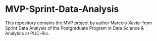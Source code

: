 # MVP-Sprint-Data-Analysis

This repository contains the MVP project by author Marcelo Xavier from Sprint Data Analysis of the Postgraduate Program in Data Science & Analytics at PUC-Rio.
